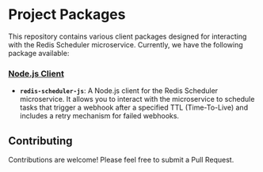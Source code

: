 # Project Packages

This repository contains various client packages designed for interacting with the Redis Scheduler microservice. Currently, we have the following package available:

### [Node.js Client](/packages/nodejs/README.md)

- **`redis-scheduler-js`**: A Node.js client for the Redis Scheduler microservice. It allows you to interact with the microservice to schedule tasks that trigger a webhook after a specified TTL (Time-To-Live) and includes a retry mechanism for failed webhooks.

## Contributing

Contributions are welcome! Please feel free to submit a Pull Request.
